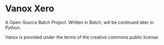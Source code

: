 # Vanox Xero

A Open-Source Batch Project. Written in Batch, will be continued later in Python.

Vanox is provided under the terms of the creative commons public license.
